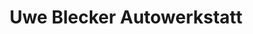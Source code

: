 ---
title: "Uwe Blecker Autowerkstatt"
url: /sinn/uwe-blecker-autowerkstatt/
shop: Autowerkstatt
---